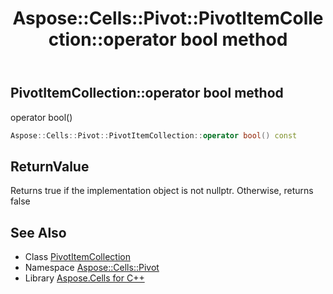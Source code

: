 ﻿---
title: Aspose::Cells::Pivot::PivotItemCollection::operator bool method
linktitle: operator bool
second_title: Aspose.Cells for C++ API Reference
description: 'Aspose::Cells::Pivot::PivotItemCollection::operator bool method. operator bool() in C++.'
type: docs
weight: 400
url: /cpp/aspose.cells.pivot/pivotitemcollection/operator_bool/
---
## PivotItemCollection::operator bool method


operator bool()

```cpp
Aspose::Cells::Pivot::PivotItemCollection::operator bool() const
```


## ReturnValue

Returns true if the implementation object is not nullptr. Otherwise, returns false

## See Also

* Class [PivotItemCollection](../)
* Namespace [Aspose::Cells::Pivot](../../)
* Library [Aspose.Cells for C++](../../../)
